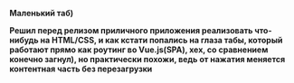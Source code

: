 
**Маленький таб)**

__Решил перед релизом приличного приложения реализовать что-нибудь на HTML/CSS, и как кстати попались на глаза табы, который работают прямо как роутинг во Vue.js(SPA), хех, со сравнением конечно загнул), но практически похожи, ведь от нажатия меняется контентная часть без перезагрузки__